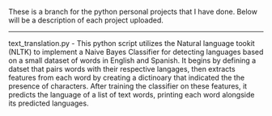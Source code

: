 These is a branch for the python personal projects that I have done. Below will be a
description of each project uploaded. 
_____________________________________________________________________________________
text_translation.py - This python script utilizes the Natural language tookit (NLTK) to 
                      implement a Naive Bayes Classifier for detecting languages based on
                      a small dataset of words in English and Spanish. It begins by defining
                      a datset that pairs words with their respective langages, then extracts 
                      features from each word by creating a dictinoary that indicated the 
                      the presence of characters. After training the classifier on these 
                      features, it predicts the language of a list of text words, printing 
                      each word alongside its predicted languages. 
